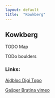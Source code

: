 ```yaml
---
layout: default
title:  "Kowkberg"
---
```


## Kowkberg

TODO Map

TODo boulders

### Links:
[Ajdbloc Digi Topo](http://ajdobloc.blogspot.com/2016/12/kowkberg-topo.html)

[Gašper Bratina vimeo](https://vimeo.com/154418772)


